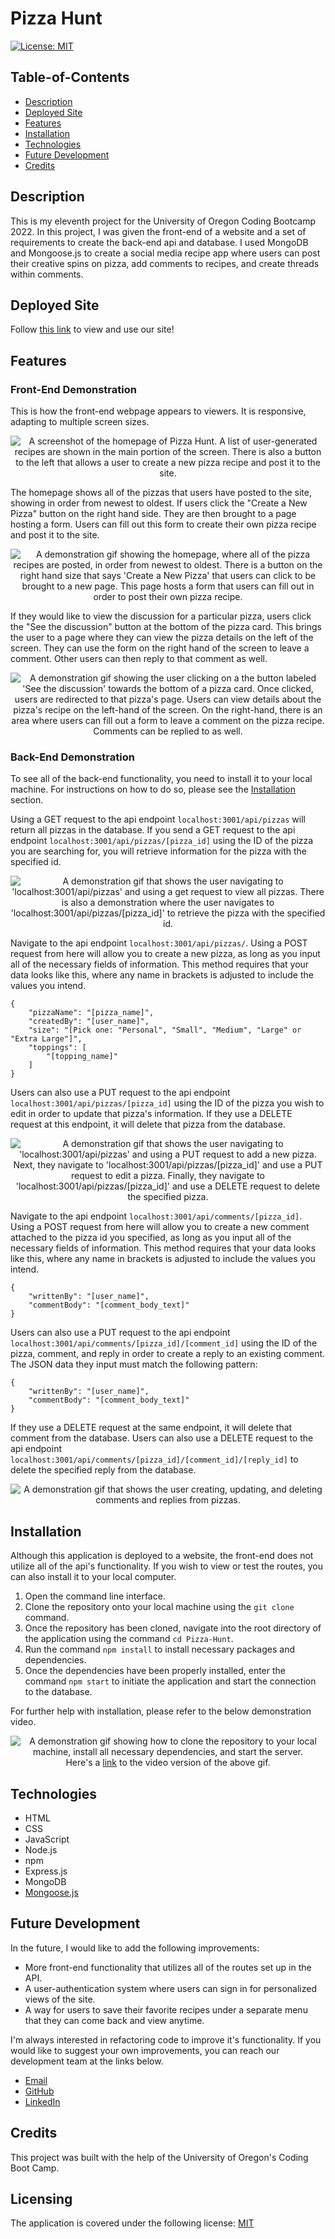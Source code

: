 # Pizza Hunt

[![License: MIT](https://img.shields.io/badge/License-MIT-yellow.svg)](https://opensource.org/licenses/MIT)

## Table-of-Contents

- [Description](#description)
- [Deployed Site](#deployed-site)
- [Features](#features)
- [Installation](#installation)
- [Technologies](#technologies)
- [Future Development](#future-development)
- [Credits](#credits)

## Description

This is my eleventh project for the University of Oregon Coding Bootcamp 2022. In this project, I was given the front-end of a website and a set of requirements to create the back-end api and database. I used MongoDB and Mongoose.js to create a social media recipe app where users can post their creative spins on pizza, add comments to recipes, and create threads within comments.

## Deployed Site

Follow [this link](https://intense-retreat-40554.herokuapp.com/) to view and use our site!

## Features

### Front-End Demonstration

This is how the front-end webpage appears to viewers. It is responsive, adapting to multiple screen sizes.

<p align="center">
<img alt="A screenshot of the homepage of Pizza Hunt. A list of user-generated recipes are shown in the main portion of the screen. There is also a button to the left that allows a user to create a new pizza recipe and post it to the site." src="./assets/images/pizza-hunt-screenshot.jpg"/>
</p>

The homepage shows all of the pizzas that users have posted to the site, showing in order from newest to oldest. If users click the "Create a New Pizza" button on the right hand side. They are then brought to a page hosting a form. Users can fill out this form to create their own pizza recipe and post it to the site.

<p align="center">
<img alt="A demonstration gif showing the homepage, where all of the pizza recipes are posted, in order from newest to oldest. There is a button on the right hand size that says 'Create a New Pizza' that users can click to be brought to a new page. This page hosts a form that users can fill out in order to post their own pizza recipe." src="./assets/images/pizza-hunt-demo.gif"/>
</p>

If they would like to view the discussion for a particular pizza, users click the "See the discussion" button at the bottom of the pizza card. This brings the user to a page where they can view the pizza details on the left of the screen. They can use the form on the right hand of the screen to leave a comment. Other users can then reply to that comment as well.

<p align="center">
<img alt="A demonstration gif showing the user clicking on a the button labeled 'See the discussion' towards the bottom of a pizza card. Once clicked, users are redirected to that pizza's page. Users can view details about the pizza's recipe on the left-hand of the screen. On the right-hand, there is an area where users can fill out a form to leave a comment on the pizza recipe. Comments can be replied to as well." src="./assets/images/pizza-hunt-demo-2.gif"/> 
</p>

### Back-End Demonstration

To see all of the back-end functionality, you need to install it to your local machine. For instructions on how to do so, please see the [Installation](#installation) section.

Using a GET request to the api endpoint `localhost:3001/api/pizzas` will return all pizzas in the database. If you send a GET request to the api endpoint `localhost:3001/api/pizzas/[pizza_id]` using the ID of the pizza you are searching for, you will retrieve information for the pizza with the specified id.

<p align="center">
<img alt="A demonstration gif that shows the user navigating to 'localhost:3001/api/pizzas' and using a get request to view all pizzas. There is also a demonstration where the user navigates to 'localhost:3001/api/pizzas/[pizza_id]' to retrieve the pizza with the specified id." src="./assets/images/pizza-hunt-demo-3.gif"/>
</p>

Navigate to the api endpoint `localhost:3001/api/pizzas/`. Using a POST request from here will allow you to create a new pizza, as long as you input all of the necessary fields of information. This method requires that your data looks like this, where any name in brackets is adjusted to include the values you intend.

    {
        "pizzaName": "[pizza_name]",
        "createdBy": "[user_name]",
        "size": "[Pick one: "Personal", "Small", "Medium", "Large" or "Extra Large"]",
        "toppings": [
            "[topping_name]"
        ]
    }

Users can also use a PUT request to the api endpoint `localhost:3001/api/pizzas/[pizza_id]` using the ID of the pizza you wish to edit in order to update that pizza's information. If they use a DELETE request at this endpoint, it will delete that pizza from the database.

<p align="center">
<img alt="A demonstration gif that shows the user navigating to 'localhost:3001/api/pizzas' and using a PUT request to add a new pizza. Next, they navigate to 'localhost:3001/api/pizzas/[pizza_id]' and use a PUT request to edit a pizza. Finally, they navigate to 'localhost:3001/api/pizzas/[pizza_id]' and use a DELETE request to delete the specified pizza." src="./assets/images/pizza-hunt-demo-4.gif"/>
</p>

Navigate to the api endpoint `localhost:3001/api/comments/[pizza_id]`. Using a POST request from here will allow you to create a new comment attached to the pizza id you specified, as long as you input all of the necessary fields of information. This method requires that your data looks like this, where any name in brackets is adjusted to include the values you intend.

    {
        "writtenBy": "[user_name]",
        "commentBody": "[comment_body_text]"
    }

Users can also use a PUT request to the api endpoint `localhost:3001/api/comments/[pizza_id]/[comment_id]` using the ID of the pizza, comment, and reply in order to create a reply to an existing comment. The JSON data they input must match the following pattern:

    {
        "writtenBy": "[user_name]",
        "commentBody": "[comment_body_text]"
    }

If they use a DELETE request at the same endpoint, it will delete that comment from the database. Users can also use a DELETE request to the api endpoint `localhost:3001/api/comments/[pizza_id]/[comment_id]/[reply_id]` to delete the specified reply from the database.

<p align="center">
<img alt="A demonstration gif that shows the user creating, updating, and deleting comments and replies from pizzas." src="./assets/images/pizza-hunt-demo-5.gif"/>
</p>

## Installation

Although this application is deployed to a website, the front-end does not utilize all of the api's functionality. If you wish to view or test the routes, you can also install it to your local computer.

1. Open the command line interface.
2. Clone the repository onto your local machine using the `git clone` command.
3. Once the repository has been cloned, navigate into the root directory of the application using the command `cd Pizza-Hunt`.
4. Run the command `npm install` to install necessary packages and dependencies.
5. Once the dependencies have been properly installed, enter the command `npm start` to initiate the application and start the connection to the database.

For further help with installation, please refer to the below demonstration video.

<p align="center">
<img alt="A demonstration gif showing how to clone the repository to your local machine, install all necessary dependencies, and start the server." src="./assets/images/pizza-hunt-demo-6.gif"/>
<br>Here's a <a href="https://drive.google.com/file/d/1qyfim__s-QG4CCaNJktD9zR-dDs6rFMr/view" target="_blank">link</a> to the video version of the above gif.
</p>

## Technologies

- HTML
- CSS
- JavaScript
- Node.js
- npm
- Express.js
- MongoDB
- [Mongoose.js](https://mongoosejs.com/)

## Future Development

In the future, I would like to add the following improvements:

- More front-end functionality that utilizes all of the routes set up in the API.
- A user-authentication system where users can sign in for personalized views of the site.
- A way for users to save their favorite recipes under a separate menu that they can come back and view anytime.

I'm always interested in refactoring code to improve it's functionality. If you would like to suggest your own improvements, you can reach our development team at the links below.

- <a href="mailto:ashlynn4567@gmail.com">Email</a>
- <a href="https://github.com/ashlynn4567">GitHub</a>
- <a href="https://www.linkedin.com/in/ashley-lynn-smith/">LinkedIn</a>

## Credits

This project was built with the help of the University of Oregon's Coding Boot Camp.

## Licensing

The application is covered under the following license: [MIT](https://opensource.org/licenses/MIT)
